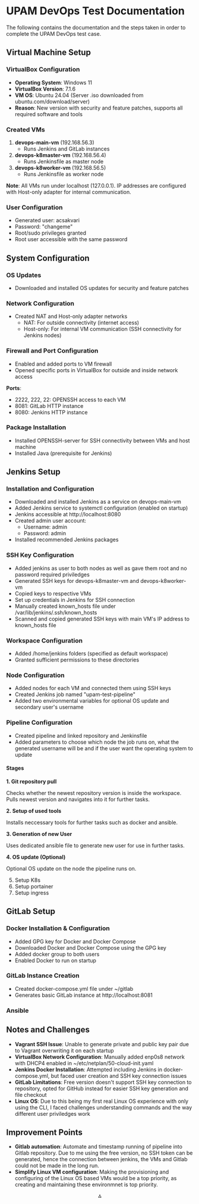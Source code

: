 # UPAM DevOps Test Documentation

The following contains the documentation and the steps taken in order to complete the UPAM DevOps test case.

## Virtual Machine Setup

### VirtualBox Configuration

- **Operating System**: Windows 11
- **VirtualBox Version**: 7.1.6
- **VM OS**: Ubuntu 24.04 (Server .iso downloaded from ubuntu.com/download/server)
- **Reason**: New version with security and feature patches, supports all required software and tools


### Created VMs

1. **devops-main-vm** (192.168.56.3)
    - Runs Jenkins and GitLab instances
2. **devops-k8master-vm** (192.168.56.4)
    - Runs Jenkinsfile as master node
3. **devops-k8worker-vm** (192.168.56.5)
    - Runs Jenkinsfile as worker node

**Note**: All VMs run under localhost (127.0.0.1). IP addresses are configured with Host-only adapter for internal communication.

### User Configuration

- Generated user: acsakvari
- Password: "changeme"
- Root/sudo privileges granted
- Root user accessible with the same password


## System Configuration

### OS Updates

- Downloaded and installed OS updates for security and feature patches


### Network Configuration

- Created NAT and Host-only adapter networks
    - NAT: For outside connectivity (internet access)
    - Host-only: For internal VM communication (SSH connectivity for Jenkins nodes)


### Firewall and Port Configuration

- Enabled and added ports to VM firewall
- Opened specific ports in VirtualBox for outside and inside network access

**Ports**:

- 2222, 222, 22: OPENSSH access to each VM
- 8081: GitLab HTTP instance
- 8080: Jenkins HTTP instance


### Package Installation

- Installed OPENSSH-server for SSH connectivity between VMs and host machine
- Installed Java (prerequisite for Jenkins)


## Jenkins Setup

### Installation and Configuration

- Downloaded and installed Jenkins as a service on devops-main-vm
- Added Jenkins service to systemctl configuration (enabled on startup)
- Jenkins accessible at http://localhost:8080
- Created admin user account:
    - Username: admin
    - Password: admin
- Installed recommended Jenkins packages

### SSH Key Configuration

- Added jenkins as user to both nodes as well as gave them root and no password required priviledges
- Generated SSH keys for devops-k8master-vm and devops-k8worker-vm
- Copied keys to respective VMs
- Set up credentials in Jenkins for SSH connection
- Manually created known_hosts file under /var/lib/jenkins/.ssh/known_hosts
- Scanned and copied generated SSH keys with main VM's IP address to known_hosts file

### Workspace Configuration

- Added /home/jenkins folders (specified as default workspace)
- Granted sufficient permissions to these directories


### Node Configuration

- Added nodes for each VM and connected them using SSH keys
- Created Jenkins job named "upam-test-pipeline"
- Added two environmental variables for optional OS update and secondary user's username

### Pipeline Configuration

- Created pipeline and linked repository and Jenkinsfile
- Added parameters to choose which node the job runs on, what the generated username will be and if the user want the operating system to update

#### Stages

**1. Git repository pull**

Checks whether the newest repository version is inside the workspace. Pulls newest version and navigates into it for further tasks.

**2. Setup of used tools**

Installs neccessary tools for further tasks such as docker and ansible.

**3. Generation of new User**

Uses dedicated ansible file to generate new user for use in further tasks.

**4. OS update (Optional)**

Optional OS update on the node the pipeline runs on.

5. Setup K8s
6. Setup portainer
7. Setup ingress


## GitLab Setup

### Docker Installation & Configuration

- Added GPG key for Docker and Docker Compose
- Downloaded Docker and Docker Compose using the GPG key
- Added docker group to both users 
- Enabled Docker to run on startup


### GitLab Instance Creation

- Created docker-compose.yml file under ~/gitlab
- Generates basic GitLab instance at http://localhost:8081

### Ansible 




## Notes and Challenges

- **Vagrant SSH Issue**: Unable to generate private and public key pair due to Vagrant overwriting it on each startup
- **VirtualBox Network Configuration**: Manually added enp0s8 network with DHCP4 enabled in ~/etc/netplan/50-cloud-init.yaml
- **Jenkins Docker Installation**: Attempted including Jenkins in docker-compose.yml, but faced user creation and SSH key connection issues
- **GitLab Limitations**: Free version doesn't support SSH key connection to repository, opted for GitHub instead for easier SSH key generation and file checkout
- **Linux OS**: Due to this being my first real Linux OS experience with only using the CLI, I faced challenges understanding commands and the way different user priviledges work

## Improvement Points

- **Gitlab automation**: Automate and timestamp running of pipeline into Gitlab repository. Due to me using the free version, no SSH token can be generated, hence the connection between jenkins, the VMs and Gitlab could not be made in the long run.
- **Simplify Linux VM configuration**: Making the provisioning and configuring of the Linux OS based VMs would be a top priority, as creating and maintaining these environmnet is top priority.

<div style="text-align: center">⁂</div>

[^1]: https://ubuntu.com/download/serve

